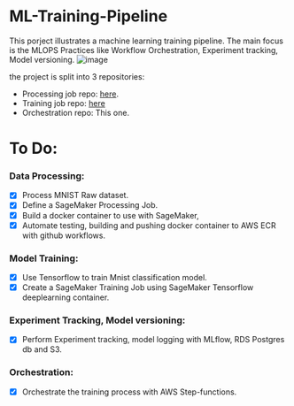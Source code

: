 # ML-Training-Pipeline
This porject illustrates a machine learning training pipeline. The main focus is the MLOPS Practices like Workflow Orchestration, Experiment tracking, Model versioning.
![image](https://github.com/Abd-elr4hman/ML-Training-Pipeline/assets/87248009/c43d2939-71f5-4175-8698-2d866f1105e5)




the project is split into 3 repositories:
* Processing job repo: [here](https://github.com/Abd-elr4hman/ProcessingJob).
* Training job repo: [here](https://github.com/Abd-elr4hman/TrainingJob)
* Orchestration repo: This one.
# To Do:
### Data Processing:
* [x] Process MNIST Raw dataset.
* [x] Define a SageMaker Processing Job.
* [x] Build a docker container to use with SageMaker,
* [x] Automate testing, building and pushing docker container to AWS ECR with github workflows.
### Model Training:
* [x] Use Tensorflow to train Mnist classification model.
* [x] Create a SageMaker Training Job using SageMaker Tensorflow deeplearning container.
### Experiment Tracking, Model versioning:
* [x] Perform Experiment tracking, model logging with MLflow, RDS Postgres db and S3.
### Orchestration:
* [x] Orchestrate the training process with AWS Step-functions.
